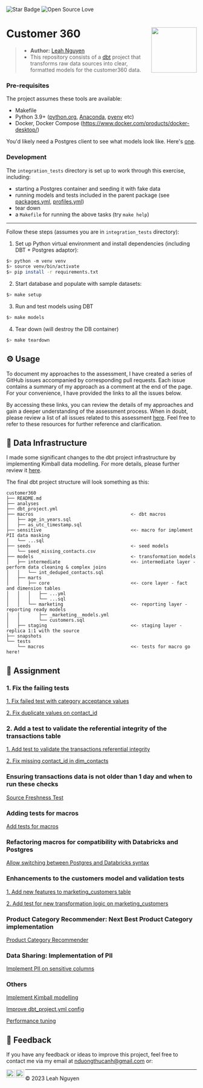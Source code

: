 ![Star Badge](https://img.shields.io/static/v1?label=%F0%9F%8C%9F&message=If%20Useful&style=style=flat&color=BC4E99)
![Open Source Love](https://badges.frapsoft.com/os/v1/open-source.svg?v=103)
# Customer 360 <img src="https://seeklogo.com/images/D/dbt-logo-500AB0BAA7-seeklogo.com.png" align="right" width="120" />

> * **Author:** [Leah Nguyen](https://www.linkedin.com/in/ndleah/)
> * This repository consists of a [dbt](https://www.getdbt.com/) project that transforms raw data sources into clear, formatted models for the customer360 data.

### Pre-requisites

The project assumes these tools are available:

+ Makefile
+ Python 3.9+ ([python.org](https://www.python.org/downloads/), [Anaconda](https://www.anaconda.com/download), [pyenv](https://github.com/pyenv/pyenv) etc)
+ Docker, Docker Compose (https://www.docker.com/products/docker-desktop/)

You'd likely need a Postgres client to see what models look like. Here's [one](https://dbeaver.io/).

### Development

The `integration_tests` directory is set up to work through this exercise, including:
+ starting a Postgres container and seeding it with fake data
+ running models and tests included in the parent package (see [packages.yml](./integration_tests/packages.yml), [profiles.yml](./integration_tests/profiles.yml))
+ tear down
+ a `Makefile` for running the above tasks (try `make help`)

---

Follow these steps (assumes you are in `integration_tests` directory):

1. Set up Python virtual environment and install dependencies (including DBT + Postgres adaptor):
```sh
$> python -m venv venv
$> source venv/bin/activate
$> pip install -r requirements.txt
```

2. Start database and populate with sample datasets: 
```sh
$> make setup
```

3. Run and test models using DBT
```sh
$> make models
```

4. Tear down (will destroy the DB container)
```sh
$> make teardown
```


## ⚙️ Usage
To document my approaches to the assessment, I have created a series of GitHub issues accompanied by corresponding pull requests. Each issue contains a summary of my approach as a comment at the end of the page. For your convenience, I have provided the links to all the issues below.

By accessing these links, you can review the details of my approaches and gain a deeper understanding of the assessment process. When in doubt, please review a list of all issues related to this assessment [here](https://github.com/ndleah/customer-360-dbt/issues?q=is%3Aissue+is%3Aclosed). Feel free to refer to these resources for further reference and clarification.

## 🚧 Data Infrastructure

I made some significant changes to the dbt project infrastructure by implementing Kimball data modelling. For more details, please further review it [here](https://github.com/ndleah/customer-360-dbt/issues/10).

The final dbt project structure will look something as this:
```
customer360
├── README.md
├── analyses
├── dbt_project.yml
├── macros                                    <- dbt macros
│   ├── age_in_years.sql
│   ├── as_utc_timestamp.sql
├── sensitive                                 <<- macro for implement PII data masking
│   └── ...sql
├── seeds                                     <- seed models
│   └── seed_missing_contacts.csv
├── models                                    <- transformation models
│   ├── intermediate                          <<- intermediate layer - perform data cleaning & complex joins
│   │   └── int_deduped_contacts.sql
│   ├── marts
│   │   ├── core                              <<- core layer - fact and dimension tables
│   │   │   ├── ...yml
│   │   │   └── ...sql
│   │   └── marketing                         <<- reporting layer - reporting ready models
│   │       ├── _marketing__models.yml
│   │       └── customers.sql
│   ├── staging                               <<- staging layer - replica 1:1 with the source
├── snapshots
└── tests
    └── macros                                <<- tests for macro go here!
```

## 📌 Assignment

### 1. Fix the failing tests

[1. Fix failed test with category acceptance values](https://github.com/ndleah/dbt-hipages/issues/2)

[2. Fix duplicate values on contact_id](https://github.com/ndleah/dbt-hipages/issues/3)

### 2. Add a test to validate the referential integrity of the transactions table

[1. Add test to validate the transactions referential integrity](https://github.com/ndleah/dbt-hipages/issues/4)

[2. Fix missing contact_id in dim_contacts](https://github.com/ndleah/dbt-hipages/issues/25)

### Ensuring transactions data is not older than 1 day and when to run these checks

[Source Freshness Test](https://github.com/ndleah/dbt-hipages/issues/5)

### Adding tests for macros

[Add tests for macros](https://github.com/ndleah/dbt-hipages/issues/6)

### Refactoring macros for compatibility with Databricks and Postgres

[Allow switching between Postgres and Databricks syntax ](https://github.com/ndleah/dbt-hipages/issues/15)

### Enhancements to the customers model and validation tests

[1. Add new features to marketing_customers table](https://github.com/ndleah/dbt-hipages/issues/8)

[2. Add test for new transformation logic on marketing_customers](https://github.com/ndleah/dbt-hipages/issues/12)

### Product Category Recommender: Next Best Product Category implementation
[Product Category Recommender](https://github.com/ndleah/dbt-hipages/issues/9)

### Data Sharing: Implementation of PII 

[Implement PII on sensitive columns](https://github.com/ndleah/dbt-hipages/issues/7)

### Others
[Implement Kimball modelling](https://github.com/ndleah/dbt-hipages/issues/10)

[Improve dbt_project.yml config](https://github.com/ndleah/dbt-hipages/issues/21)

[Performance tuning](https://github.com/ndleah/dbt-hipages/pull/27)


## 📝 Feedback

If you have any feedback or ideas to improve this project, feel free to contact me via my email at nduongthucanh@gmail.com or:

<a href="https://www.linkedin.com/in/ndleah/">
  <img align="left" alt="Leah's LinkdedIn" width="22px" src="https://cdn.jsdelivr.net/npm/simple-icons@v3/icons/linkedin.svg" />

</a>
<a href="https://github.com/ndleah">
  <img align="left" alt="Leah's Github" width="22px" src="https://cdn.jsdelivr.net/npm/simple-icons@v3/icons/github.svg" />
</a>

___________________________________

<p>&copy; 2023 Leah Nguyen</p>

